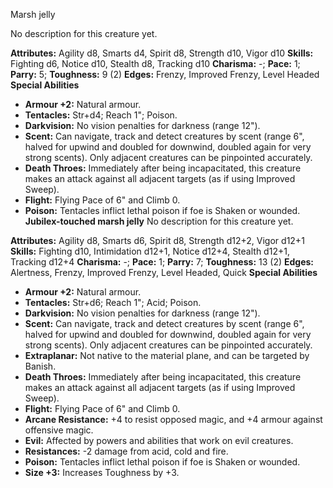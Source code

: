 Marsh jelly

No description for this creature yet.

**Attributes:** Agility d8, Smarts d4, Spirit d8, Strength d10, Vigor
d10
**Skills:** Fighting d6, Notice d10, Stealth d8, Tracking d10
**Charisma:** -; **Pace:** 1; **Parry:** 5; **Toughness:** 9 (2)
**Edges:** Frenzy, Improved Frenzy, Level Headed
**Special Abilities**
- **Armour +2:** Natural armour.
- **Tentacles:** Str+d4; Reach 1"; Poison.
- **Darkvision:** No vision penalties for darkness (range 12").
- **Scent:** Can navigate, track and detect creatures by scent (range
6", halved for upwind and doubled for downwind, doubled again for very
strong scents). Only adjacent creatures can be pinpointed accurately.
- **Death Throes:** Immediately after being incapacitated, this creature
makes an attack against all adjacent targets (as if using Improved
Sweep).
- **Flight:** Flying Pace of 6" and Climb 0.
- **Poison:** Tentacles inflict lethal poison if foe is Shaken or
wounded.
**Jubilex-touched marsh jelly**
No description for this creature yet.

**Attributes:** Agility d8, Smarts d6, Spirit d8, Strength d12+2, Vigor
d12+1
**Skills:** Fighting d10, Intimidation d12+1, Notice d12+4, Stealth
d12+1, Tracking d12+4
**Charisma:** -; **Pace:** 1; **Parry:** 7; **Toughness:** 13 (2)
**Edges:** Alertness, Frenzy, Improved Frenzy, Level Headed, Quick
**Special Abilities**
- **Armour +2:** Natural armour.
- **Tentacles:** Str+d6; Reach 1"; Acid; Poison.
- **Darkvision:** No vision penalties for darkness (range 12").
- **Scent:** Can navigate, track and detect creatures by scent (range
6", halved for upwind and doubled for downwind, doubled again for very
strong scents). Only adjacent creatures can be pinpointed accurately.
- **Extraplanar:** Not native to the material plane, and can be targeted
by Banish.
- **Death Throes:** Immediately after being incapacitated, this creature
makes an attack against all adjacent targets (as if using Improved
Sweep).
- **Flight:** Flying Pace of 6" and Climb 0.
- **Arcane Resistance:** +4 to resist opposed magic, and +4 armour
against offensive magic.
- **Evil:** Affected by powers and abilities that work on evil
creatures.
- **Resistances:** -2 damage from acid, cold and fire.
- **Poison:** Tentacles inflict lethal poison if foe is Shaken or
wounded.
- **Size +3:** Increases Toughness by +3.

